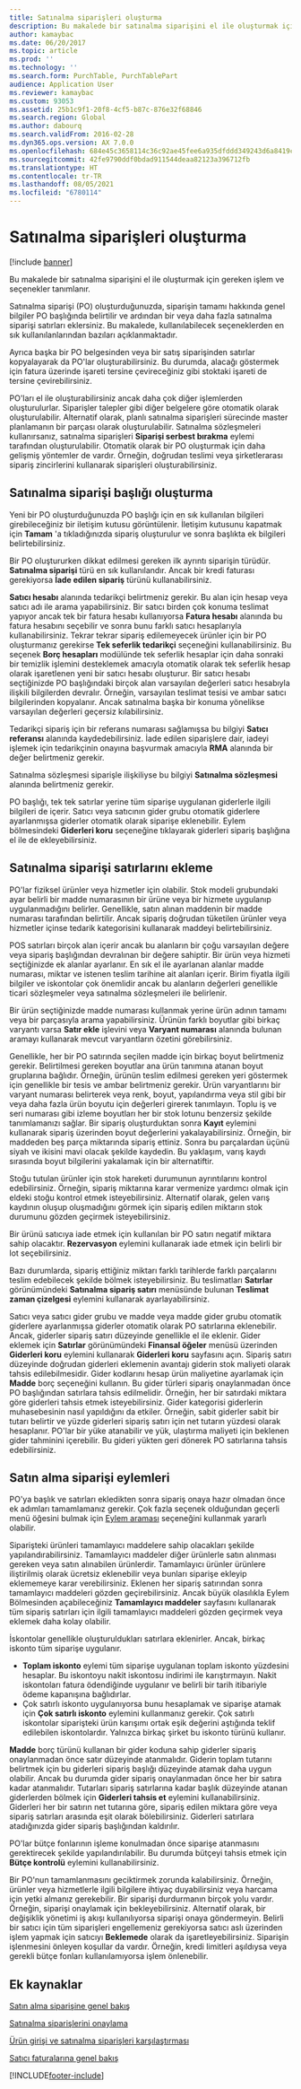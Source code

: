 ```yaml
---
title: Satınalma siparişleri oluşturma
description: Bu makalede bir satınalma siparişini el ile oluşturmak için gereken işlem ve seçenekler tanımlanır.
author: kamaybac
ms.date: 06/20/2017
ms.topic: article
ms.prod: ''
ms.technology: ''
ms.search.form: PurchTable, PurchTablePart
audience: Application User
ms.reviewer: kamaybac
ms.custom: 93053
ms.assetid: 25b1c9f1-20f8-4cf5-b87c-876e32f68846
ms.search.region: Global
ms.author: dabourq
ms.search.validFrom: 2016-02-28
ms.dyn365.ops.version: AX 7.0.0
ms.openlocfilehash: 684e45c3658114c36c92ae45fee6a935dfddd349243d6a8419c535a1df01b144
ms.sourcegitcommit: 42fe9790ddf0bdad911544deaa82123a396712fb
ms.translationtype: HT
ms.contentlocale: tr-TR
ms.lasthandoff: 08/05/2021
ms.locfileid: "6780114"
---
```

# <a name="create-purchase-orders"></a>Satınalma siparişleri oluşturma

[!include [banner](../includes/banner.md)]

Bu makalede bir satınalma siparişini el ile oluşturmak için gereken işlem ve seçenekler tanımlanır.

Satınalma siparişi (PO) oluşturduğunuzda, siparişin tamamı hakkında genel bilgiler PO başlığında belirtilir ve ardından bir veya daha fazla satınalma siparişi satırları eklersiniz. Bu makalede, kullanılabilecek seçeneklerden en sık kullanılanlarından bazıları açıklanmaktadır.  

Ayrıca başka bir PO belgesinden veya bir satış siparişinden satırlar kopyalayarak da PO'lar oluşturabilirsiniz. Bu durumda, alacağı göstermek için fatura üzerinde işareti tersine çevireceğiniz gibi stoktaki işareti de tersine çevirebilirsiniz.  

PO'ları el ile oluşturabilirsiniz ancak daha çok diğer işlemlerden oluşturulurlar. Siparişler talepler gibi diğer belgelere göre otomatik olarak oluşturulabilir. Alternatif olarak, planlı satınalma siparişleri sürecinde master planlamanın bir parçası olarak oluşturulabilir. Satınalma sözleşmeleri kullanırsanız, satınalma siparişleri **Siparişi serbest bırakma** eylemi tarafından oluşturulabilir. Otomatik olarak bir PO oluşturmak için daha gelişmiş yöntemler de vardır. Örneğin, doğrudan teslimi veya şirketlerarası sipariş zincirlerini kullanarak siparişleri oluşturabilirsiniz.

## <a name="creating-a-purchase-order-header"></a>Satınalma siparişi başlığı oluşturma
Yeni bir PO oluşturduğunuzda PO başlığı için en sık kullanılan bilgileri girebileceğiniz bir iletişim kutusu görüntülenir. İletişim kutusunu kapatmak için **Tamam** 'a tıkladığınızda sipariş oluşturulur ve sonra başlıkta ek bilgileri belirtebilirsiniz.  

Bir PO oluştururken dikkat edilmesi gereken ilk ayrıntı siparişin türüdür. **Satınalma siparişi** türü en sık kullanılandır. Ancak bir kredi faturası gerekiyorsa **İade edilen sipariş** türünü kullanabilirsiniz.  

**Satıcı hesabı** alanında tedarikçi belirtmeniz gerekir. Bu alan için hesap veya satıcı adı ile arama yapabilirsiniz. Bir satıcı birden çok konuma teslimat yapıyor ancak tek bir fatura hesabı kullanıyorsa **Fatura hesabı** alanında bu fatura hesabını seçebilir ve sonra bunu farklı satıcı hesaplarıyla kullanabilirsiniz. Tekrar tekrar sipariş edilemeyecek ürünler için bir PO oluşturmanız gerekirse **Tek seferlik tedarikçi** seçeneğini kullanabilirsiniz. Bu seçenek **Borç hesapları** modülünde tek seferlik hesaplar için daha sonraki bir temizlik işlemini desteklemek amacıyla otomatik olarak tek seferlik hesap olarak işaretlenen yeni bir satıcı hesabı oluşturur. Bir satıcı hesabı seçtiğinizde PO başlığındaki birçok alan varsayılan değerleri satıcı hesabıyla ilişkili bilgilerden devralır. Örneğin, varsayılan teslimat tesisi ve ambar satıcı bilgilerinden kopyalanır. Ancak satınalma başka bir konuma yönelikse varsayılan değerleri geçersiz kılabilirsiniz.  

Tedarikçi sipariş için bir referans numarası sağlamışsa bu bilgiyi **Satıcı referansı** alanında kaydedebilirsiniz. İade edilen siparişlere dair, iadeyi işlemek için tedarikçinin onayına başvurmak amacıyla **RMA** alanında bir değer belirtmeniz gerekir.  

Satınalma sözleşmesi siparişle ilişkiliyse bu bilgiyi **Satınalma sözleşmesi** alanında belirtmeniz gerekir.  

PO başlığı, tek tek satırlar yerine tüm siparişe uygulanan giderlerle ilgili bilgileri de içerir. Satıcı veya satıcının gider grubu otomatik giderlere ayarlanmışsa giderler otomatik olarak siparişe eklenebilir. Eylem bölmesindeki **Giderleri koru** seçeneğine tıklayarak giderleri sipariş başlığına el ile de ekleyebilirsiniz.

## <a name="adding-purchase-order-lines"></a>Satınalma siparişi satırlarını ekleme
PO'lar fiziksel ürünler veya hizmetler için olabilir. Stok modeli grubundaki ayar belirli bir madde numarasının bir ürüne veya bir hizmete uygulanıp uygulanmadığını belirler. Genellikle, satın alınan maddenin bir madde numarası tarafından belirtilir. Ancak sipariş doğrudan tüketilen ürünler veya hizmetler içinse tedarik kategorisini kullanarak maddeyi belirtebilirsiniz.  

POS satırları birçok alan içerir ancak bu alanların bir çoğu varsayılan değere veya sipariş başlığından devralınan bir değere sahiptir. Bir ürün veya hizmeti seçtiğinizde ek alanlar ayarlanır. En sık el ile ayarlanan alanlar madde numarası, miktar ve istenen teslim tarihine ait alanları içerir. Birim fiyatla ilgili bilgiler ve iskontolar çok önemlidir ancak bu alanların değerleri genellikle ticari sözleşmeler veya satınalma sözleşmeleri ile belirlenir.  

Bir ürün seçtiğinizde madde numarası kullanmak yerine ürün adının tamamı veya bir parçasıyla arama yapabilirsiniz. Ürünün farklı boyutlar gibi birkaç varyantı varsa **Satır ekle** işlevini veya **Varyant numarası** alanında bulunan aramayı kullanarak mevcut varyantların özetini görebilirsiniz.  

Genellikle, her bir PO satırında seçilen madde için birkaç boyut belirtmeniz gerekir. Belirtilmesi gereken boyutlar ana ürün tanımına atanan boyut gruplarına bağlıdır. Örneğin, ürünün teslim edilmesi gereken yeri göstermek için genellikle bir tesis ve ambar belirtmeniz gerekir. Ürün varyantlarını bir varyant numarası belirterek veya renk, boyut, yapılandırma veya stil gibi bir veya daha fazla ürün boyutu için değerleri girerek tanımlayın. Toplu iş ve seri numarası gibi izleme boyutları her bir stok lotunu benzersiz şekilde tanımlamanızı sağlar. Bir sipariş oluşturduktan sonra **Kayıt** eylemini kullanarak sipariş üzerinden boyut değerlerini yakalayabilirsiniz. Örneğin, bir maddeden beş parça miktarında sipariş ettiniz. Sonra bu parçalardan üçünü siyah ve ikisini mavi olacak şekilde kaydedin. Bu yaklaşım, varış kaydı sırasında boyut bilgilerini yakalamak için bir alternatiftir.  

Stoğu tutulan ürünler için stok hareketi durumunun ayrıntılarını kontrol edebilirsiniz. Örneğin, sipariş miktarına karar vermenize yardımcı olmak için eldeki stoğu kontrol etmek isteyebilirsiniz. Alternatif olarak, gelen varış kaydının oluşup oluşmadığını görmek için sipariş edilen miktarın stok durumunu gözden geçirmek isteyebilirsiniz.  

Bir ürünü satıcıya iade etmek için kullanılan bir PO satırı negatif miktara sahip olacaktır. **Rezervasyon** eylemini kullanarak iade etmek için belirli bir lot seçebilirsiniz.  

Bazı durumlarda, sipariş ettiğiniz miktarı farklı tarihlerde farklı parçalarını teslim edebilecek şekilde bölmek isteyebilirsiniz. Bu teslimatları **Satırlar** görünümündeki **Satınalma sipariş satırı** menüsünde bulunan **Teslimat zaman çizelgesi** eylemini kullanarak ayarlayabilirsiniz.  

Satıcı veya satıcı gider grubu ve madde veya madde gider grubu otomatik giderlere ayarlanmışsa giderler otomatik olarak PO satırlarına eklenebilir. Ancak, giderler sipariş satırı düzeyinde genellikle el ile eklenir. Gider eklemek için **Satırlar** görünümündeki **Finansal öğeler** menüsü üzerinden **Giderleri koru** eylemini kullanarak **Giderleri koru** sayfasını açın. Sipariş satırı düzeyinde doğrudan giderleri eklemenin avantajı giderin stok maliyeti olarak tahsis edilebilmesidir. Gider kodlarını hesap ürün maliyetine ayarlamak için **Madde** borç seçeneğini kullanın. Bu gider türleri sipariş onaylanmadan önce PO başlığından satırlara tahsis edilmelidir. Örneğin, her bir satırdaki miktara göre giderleri tahsis etmek isteyebilirsiniz. Gider kategorisi giderlerin muhasebesinin nasıl yapıldığını da etkiler. Örneğin, sabit giderler sabit bir tutarı belirtir ve yüzde giderleri sipariş satırı için net tutarın yüzdesi olarak hesaplanır. PO'lar bir yüke atanabilir ve yük, ulaştırma maliyeti için beklenen gider tahminini içerebilir. Bu gideri yükten geri dönerek PO satırlarına tahsis edebilirsiniz.

## <a name="purchase-order-actions"></a>Satın alma siparişi eylemleri
PO'ya başlık ve satırları ekledikten sonra sipariş onaya hazır olmadan önce ek adımları tamamlamanız gerekir. Çok fazla seçenek olduğundan geçerli menü öğesini bulmak için [Eylem araması](../../fin-ops-core/fin-ops/get-started/action-search.md) seçeneğini kullanmak yararlı olabilir.  

Siparişteki ürünleri tamamlayıcı maddelere sahip olacakları şekilde yapılandırabilirsiniz. Tamamlayıcı maddeler diğer ürünlerle satın alınması gereken veya satın alınabilen ürünlerdir. Tamamlayıcı ürünler ürünlere iliştirilmiş olarak ücretsiz eklenebilir veya bunları siparişe ekleyip eklememeye karar verebilirsiniz. Eklenen her sipariş satırından sonra tamamlayıcı maddeleri gözden geçirebilirsiniz. Ancak büyük olasılıkla Eylem Bölmesinden açabileceğiniz **Tamamlayıcı maddeler** sayfasını kullanarak tüm sipariş satırları için ilgili tamamlayıcı maddeleri gözden geçirmek veya eklemek daha kolay olabilir.  

İskontolar genellikle oluşturuldukları satırlara eklenirler. Ancak, birkaç iskonto tüm siparişe uygulanır.

-   **Toplam iskonto** eylemi tüm siparişe uygulanan toplam iskonto yüzdesini hesaplar. Bu iskontoyu nakit iskontosu indirimi ile karıştırmayın. Nakit iskontoları fatura ödendiğinde uygulanır ve belirli bir tarih itibariyle ödeme kapanışına bağlıdırlar.
-   Çok satırlı iskonto uygulanıyorsa bunu hesaplamak ve siparişe atamak için **Çok satırlı iskonto** eylemini kullanmanız gerekir. Çok satırlı iskontolar siparişteki ürün karışımı ortak eşik değerini aştığında teklif edilebilen iskontolardır. Yalnızca birkaç şirket bu iskonto türünü kullanır.

**Madde** borç türünü kullanan bir gider koduna sahip giderler sipariş onaylanmadan önce satır düzeyinde atanmalıdır. Giderin toplam tutarını belirtmek için bu giderleri sipariş başlığı düzeyinde atamak daha uygun olabilir. Ancak bu durumda gider sipariş onaylanmadan önce her bir satıra kadar atanmalıdır. Tutarları sipariş satırlarına kadar başlık düzeyinde atanan giderlerden bölmek için **Giderleri tahsis et** eylemini kullanabilirsiniz. Giderleri her bir satırın net tutarına göre, sipariş edilen miktara göre veya sipariş satırları arasında eşit olarak bölebilirsiniz. Giderleri satırlara atadığınızda gider sipariş başlığından kaldırılır.  

PO'lar bütçe fonlarının işleme konulmadan önce siparişe atanmasını gerektirecek şekilde yapılandırılabilir. Bu durumda bütçeyi tahsis etmek için **Bütçe kontrolü** eylemini kullanabilirsiniz.  

Bir PO'nun tamamlanmasını geciktirmek zorunda kalabilirsiniz. Örneğin, ürünler veya hizmetlerle ilgili bilgilere ihtiyaç duyabilirsiniz veya harcama için yetki almanız gerekebilir. Bir siparişi durdurmanın birçok yolu vardır. Örneğin, siparişi onaylamak için bekleyebilirsiniz. Alternatif olarak, bir değişiklik yönetimi iş akışı kullanılıyorsa siparişi onaya göndermeyin. Belirli bir satıcı için tüm siparişleri engellemeniz gerekiyorsa satıcı aslı üzerinden işlem yapmak için satıcıyı **Beklemede** olarak da işaretleyebilirsiniz. Siparişin işlenmesini önleyen koşullar da vardır. Örneğin, kredi limitleri aşıldıysa veya gerekli bütçe fonları kullanılamıyorsa işlem önlenebilir.

## <a name="additional-resources"></a>Ek kaynaklar

[Satın alma siparişine genel bakış](purchase-order-overview.md)

[Satınalma siparişlerini onaylama](purchase-order-approval-confirmation.md)

[Ürün girişi ve satınalma siparişleri karşılaştırması](product-receipt-against-purchase-orders.md)

[Satıcı faturalarına genel bakış](../../finance/accounts-payable/vendor-invoices-overview.md)





[!INCLUDE[footer-include](../../includes/footer-banner.md)]